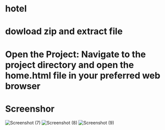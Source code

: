 # hotel
# dowload zip and extract file
# Open the Project: Navigate to the project directory and open the home.html file in your preferred web browser

# Screenshor
![Screenshot (7)](https://github.com/user-attachments/assets/66ca6c27-33e4-4742-a633-fe792c7f0577)
![Screenshot (8)](https://github.com/user-attachments/assets/c4752151-a1f4-4ad5-ad07-7fdcbcebef0e)
![Screenshot (9)](https://github.com/user-attachments/assets/3ae90089-e30b-46cc-adb8-3409b095bbd8)
